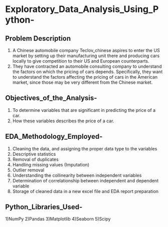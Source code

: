 # Exploratory_Data_Analysis_Using_Python-

## Problem Description

1) A Chinese automobile company Teclov_chinese aspires to enter the US market by setting up their manufacturing unit there and producing cars locally to give competition to their US and European counterparts. 
2) They have contracted an automobile consulting company to understand the factors on which the pricing of cars depends. Specifically, they want to understand the factors affecting the pricing of cars in the American market, since those may be very different from the Chinese market. 

## Objectives_of_the_Analysis-

1) To determine variables that are significant in predicting the price of a car.
2) How these variables describes the price of a car.

## EDA_Methodology_Employed- 

1) Cleaning the data, and assigning the proper data type to the variables
2) Descriptive statistics
3) Removal of duplicates
4) Handling missing values (Imputation)
5) Outlier removal 
6) Understanding the collinearity between independent variables
7) Determination of correlationship between independent and dependent variable
8) Storage of cleaned data in a new excel file and EDA report preparation

## Python_Libraries_Used-

1)NumPy
2)Pandas
3)Matplotlib
4)Seaborn
5)Scipy
